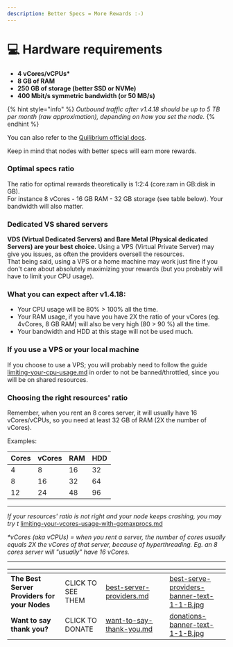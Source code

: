 ```yaml
---
description: Better Specs = More Rewards :-)
---
```


# 💻 Hardware requirements

* **4 vCores/vCPUs\***
* **8 GB of RAM**
* **250 GB of storage (better SSD or NVMe)**
* **400 Mbit/s symmetric bandwidth (or 50 MB/s)**

{% hint style="info" %}
_Outbound traffic after v1.4.18 should be up to 5 TB per month (raw approximation), depending on how you set the node._
{% endhint %}

You can also refer to the [Quilibrium official docs](https://quilibrium.com/docs/noderunning).

Keep in mind that nodes with better specs will earn more rewards.&#x20;

### Optimal specs ratio

The ratio for optimal rewards theoretically is  1:2:4 (core:ram in GB:disk in GB). \
For instance 8 vCores - 16 GB RAM - 32 GB storage (see table below). Your bandwidth will also matter.

### Dedicated VS shared servers

**VDS (Virtual Dedicated Servers) and Bare Metal (Physical dedicated Servers) are your best choice.** Using a VPS (Virtual Private Server) may give you issues, as often the providers oversell the resources.\
That being said, using a VPS or a home machine may work just fine if you don't care about absolutely maximizing your rewards (but you probably will have to limit your CPU usage).



### What you can expect after v1.4.18:

* Your CPU usage will be 80% > 100% all the time.
* Your RAM usage, if you have you have 2X the ratio of your vCores (eg. 4vCores, 8 GB RAM) will also be very high (80 > 90 %) all the time.
* Your bandwidth and HDD at this stage will not be used much.

### If you use a VPS or your local machine

If you choose to use a VPS; you will probably need to follow the guide  [limiting-your-cpu-usage.md](tutorials/managing-your-system-resources/limiting-your-cpu-usage.md "mention") in order to not be banned/throttled, since you will be on shared resources.&#x20;

### Choosing the right resources' ratio

Remember, when you rent an 8 cores server, it will usually have 16 vCores/vCPUs, so you need at least 32 GB of RAM (2X the number of vCores).&#x20;

Examples:

| Cores | vCores | RAM | HDD |
| ----- | ------ | --- | --- |
| 4     | 8      | 16  | 32  |
| 8     | 16     | 32  | 64  |
| 12    | 24     | 48  | 96  |

***

_If your resources' ratio is not right and your node keeps crashing, you may try t_ [limiting-your-vcores-usage-with-gomaxprocs.md](tutorials/managing-your-system-resources/limiting-your-vcores-usage-with-gomaxprocs.md "mention")

_\*vCores (aka vCPUs) = when you rent a server, the number of cores usually equals 2X the vCores of that server, because of hyperthreading. Eg. an 8 cores server will "usually" have 16 vCores._

***

<table data-card-size="large" data-column-title-hidden data-view="cards" data-full-width="false"><thead><tr><th></th><th></th><th data-hidden data-card-target data-type="content-ref"></th><th data-hidden></th><th data-hidden data-card-cover data-type="files"></th></tr></thead><tbody><tr><td><strong>The Best Server Providers for your Nodes</strong></td><td>CLICK TO SEE THEM</td><td><a href="best-server-providers.md">best-server-providers.md</a></td><td></td><td><a href=".gitbook/assets/best-serve-providers-banner-text-1-1-B.jpg">best-serve-providers-banner-text-1-1-B.jpg</a></td></tr><tr><td><strong>Want to say thank you?</strong></td><td>CLICK TO DONATE</td><td><a href="want-to-say-thank-you.md">want-to-say-thank-you.md</a></td><td></td><td><a href=".gitbook/assets/donations-banner-text-1-1-B.jpg">donations-banner-text-1-1-B.jpg</a></td></tr></tbody></table>
